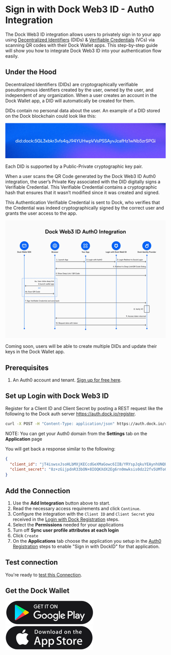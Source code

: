 # Sign in with Dock Web3 ID - Auth0 Integration

The Dock Web3 ID integration allows users to privately sign in to your app using [Decentralized Identifiers](https://dock.io/decentralized-identifiers) (DIDs) & [Verifiable Credentials](https://dock.io/verifiable-credentials) (VCs) via scanning QR codes with their Dock Wallet apps. This step-by-step guide will show you how to integrate Dock Web3 ID into your authentication flow easily.

## Under the Hood

Decentralized Identifiers (DIDs) are cryptographically verifiable pseudonymous identifiers created by the user, owned by the user, and independent of any organization. When a user creates an account in the Dock Wallet app, a DID will automatically be created for them.

DIDs contain no personal data about the user. An example of a DID stored on the Dock blockchain could look like this:

![sample-did](../media/DID%20example.jpg)

Each DID is supported by a Public-Private cryptographic key pair.

When a user scans the QR Code generated by the Dock Web3 ID Auth0 integration, the user’s Private Key associated with the DID digitally signs a Verifiable Credential. This Verifiable Credential contains a cryptographic hash that ensures that it wasn’t modified since it was created and signed.

This Authentication Verifiable Credential is sent to Dock, who verifies that the Credential was indeed cryptographically signed by the correct user and grants the user access to the app.

![auth-flow](../media/Dock%20Web3%20ID%20Auth0%20Integration.jpg)

Coming soon, users will be able to create multiple DIDs and update their keys in the Dock Wallet app.

## Prerequisites

1. An Auth0 account and tenant. [Sign up for free here](https://auth0.com/signup).

## Set up Login with Dock Web3 ID

Register for a Client ID and Client Secret by posting a REST request like the following to the Dock auth server <https://auth.dock.io/register>.

```bash
curl -X POST -H "Content-Type: application/json" https://auth.dock.io/register -d '{"name": "My App", "website": "https://www.my-app.org", "redirect_uris":["https://YOUR_AUTH0_DOMAIN/login/callback"]}'
```

NOTE: You can get your Auth0 domain from the **Settings** tab on the **Application** page

You will get back a response similar to the following:

```json
{
  "client_id": "jT4iswsxJsoHLbMXjKECcdGeXMaGowc6IIB/YRYspJqkuYEAynhUNQUOVMosGxwjJ5/DKNMafsmupXiA26GfceUIorCIlQDo+f7iq/H7MFtkfDBkKnW1iUEOcC/9nP2E",
  "client_secret": "8z+zGijpdnR33bON+8IOQKXdX2Eg6rn0mwksis0dz22fv5UMToGbjazcGNRM1Ary"
}
```

## Add the Connection

1. Use the **Add Integration** button above to start.
2. Read the necessary access requirements and click `Continue`.
3. Configure the integration with the `Client ID` and `Client Secret` you received in the [Login with Dock Registration](#setup-login-with-dock-web3-id) steps.
4. Select the **Permissions** needed for your applications
5. Turn off **Sync user profile attributes at each login**
6. Click `Create`
7. On the **Applications** tab choose the application you setup in the [Auth0 Registration](#auth0-registration) steps to enable "Sign in with DockID" for that application.

## Test connection

You're ready to [test this Connection](https://auth0.com/docs/authenticate/identity-providers/test-connections).

## Get the Dock Wallet

[![Google Play](../media/gplay.svg)](https://play.google.com/store/apps/details?id=com.dockapp) [![App Store](../media/app-store.svg)](https://apps.apple.com/us/app/dock-crypto-wallet/id1565227368)
